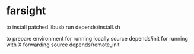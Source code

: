 # farsight

to install patched libusb run depends/install.sh

to prepare environment for running locally source depends/init
for running with X forwarding source depends/remote_init
